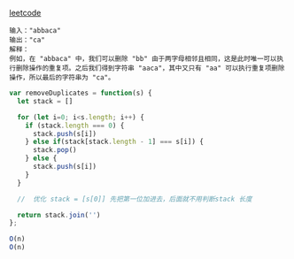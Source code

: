 [leetcode](https://leetcode.cn/problems/remove-all-adjacent-duplicates-in-string/description/)

```
输入："abbaca"
输出："ca"
解释：
例如，在 "abbaca" 中，我们可以删除 "bb" 由于两字母相邻且相同，这是此时唯一可以执行删除操作的重复项。之后我们得到字符串 "aaca"，其中又只有 "aa" 可以执行重复项删除操作，所以最后的字符串为 "ca"。
```

```js
var removeDuplicates = function(s) {
  let stack = []

  for (let i=0; i<s.length; i++) {
    if (stack.length === 0) {
      stack.push(s[i])
    } else if(stack[stack.length - 1] === s[i]) {
      stack.pop()
    } else {
      stack.push(s[i])
    }
  }

  //  优化 stack = [s[0]] 先把第一位加进去，后面就不用判断stack 长度

  return stack.join('')
};

O(n)
O(n)
```